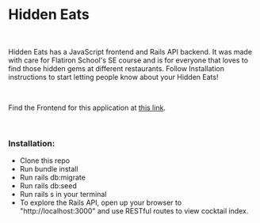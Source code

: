 <h1>Hidden Eats</h1>
</br>
<p>Hidden Eats has a JavaScript frontend and Rails API backend. It was made with care for Flatiron School's SE course and is for everyone that loves to find those hidden gems at different restaurants. Follow Installation instructions to start letting people know about your Hidden Eats!</p>
</br>
<p>Find the Frontend for this application at <a href="https://github.com/jck13mad/HiddenEats-Frontend">this link</a>.</p>
</br>
<h3>Installation:</h3>

<ul>
  <li>Clone this repo</li>

  <li>Run bundle install</li>
  
  <li>Run rails db:migrate</li>
  
  <li>Run rails db:seed</li>

  <li>Run rails s in your terminal</li>

  <li>To explore the Rails API, open up your browser to "http://localhost:3000" and use RESTful routes to view cocktail index.</li>
 </ul>

